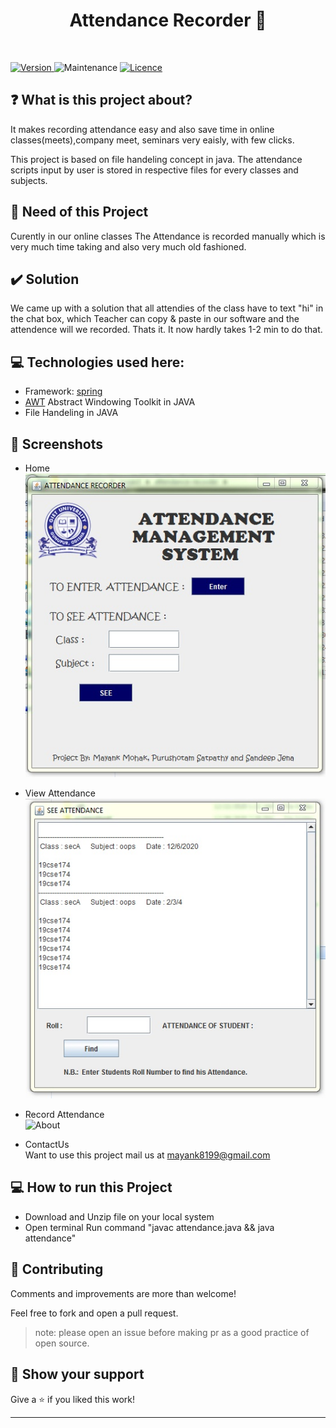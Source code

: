 <h1 align="center">Attendance Recorder 👋</h1>
<br>

<p>
  <a href="https://github.com/mayankmohak/attendance-recorder" target="_blank">
    <img alt="Version" src="https://img.shields.io/badge/version-1.0.0-blue.svg?cacheSeconds=2592000" />
  </a>
  <img alt="Maintenance" src="https://img.shields.io/badge/Maintained-yes-blue.svg" />
  <a href="https://github.com/mayankmohak/attendance-recorder/blob/main/LICENSE" target="_blank">
    <img alt="Licence" src="https://img.shields.io/badge/License-Apache%202.0-blue.svg" />
  </a>
</p>

## ❓ What is this project about?

It makes recording attendance easy and also save time in online classes(meets),company meet, seminars very eaisly, with few clicks.

This project is based on file handeling concept in java. The attendance scripts input by user is stored in respective files for every classes and subjects.

## :thinking: Need of this Project

Curently in our online classes The Attendance is recorded manually which is very much time taking and also very much old fashioned.

## :heavy_check_mark: Solution

We came up with a solution that all attendies of the class have to text "hi" in the chat box, which Teacher can copy & paste in our software and the attendence will we recorded. Thats it.
It now hardly takes 1-2 min to do that.

## :computer: Technologies used here:
  - Framework: [spring](https://www.javatpoint.com/spring-tutorial)
  - [AWT](https://www.javatpoint.com/java-awt) Abstract Windowing Toolkit in JAVA
  - File Handeling in JAVA

## :camera_flash: Screenshots
* Home<br>
![Home](./screenshoot/main.jpg)
  
* View Attendance<br>
![View window](./screenshoot/view.jpg)

* Record Attendance<br>
![About](./screenshoot/reecord.jpg)

* ContactUs<br>
  Want to use this project mail us at [mayank8199@gmail.com](mailto:mayank8199@gmail.com)



## :computer: How to run this Project
  - Download and Unzip file on your local system
  - Open terminal Run command "javac attendance.java && java attendance"
  
  
## 🤝 Contributing
Comments and improvements are more than welcome!

Feel free to fork and open a pull request.
>note: please open an issue before making pr as a good practice of open source.

## 🙌 Show your support

Give a ⭐️ if you liked this work!

<hr>
